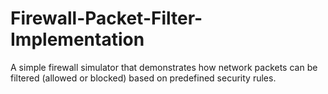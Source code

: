 # Firewall-Packet-Filter-Implementation
A simple firewall simulator that demonstrates how network packets can be filtered (allowed or blocked) based on predefined security rules.
